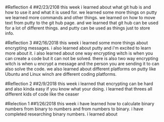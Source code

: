 #Reflection 4
##2/23/2108
this week i learned about what git hub is and how to use it and what it is used for. we learned some more things on
 putty we learned more commands and other things. we learned on how to move text from putty to the git hub page. and
 we learned that git hub can be used for a lot of different things. and putty can be used as things just to store info.

#Reflection 3
##2/16/2018
this week i learned some more things about encrypting messages. i also learned about putty and i'm excited to learn more
 about it. i also learned about one way encrypting witch is when you can create a code but it can not be solved. there is
 also two way encrypting witch is when u encrypt a message and the person you are sending it to can also solve the code.
 we also learned about different platforms on putty like Ubuntu and Linux winch are different coding platforms.

#Reflection 2
##2/9/2018
this week i learned that encrypting can be hard and also kinda easy if you know what your doing. i learned that threes all different kids of code like the ceaser

#Relection 1
##1/26/2018
this week i have learned how to calculate binary numbers from binary to numbers and from numbers to binary. i have completed researching binary numbers. i learned about



